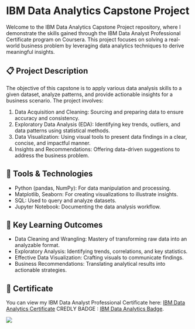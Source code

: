 # IBM Data Analytics Capstone Project

Welcome to the IBM Data Analytics Capstone Project repository, where I demonstrate the skills gained through the IBM Data Analyst Professional Certificate program on Coursera. 
This project focuses on solving a real-world business problem by leveraging data analytics techniques to derive meaningful insights.

## 📋 Project Description

The objective of this capstone is to apply various data analysis skills to a given dataset, analyze patterns, and provide actionable insights for a business scenario. The project involves:

1. Data Acquisition and Cleaning: Sourcing and preparing data to ensure accuracy and consistency.
2. Exploratory Data Analysis (EDA): Identifying key trends, outliers, and data patterns using statistical methods.
3. Data Visualization: Using visual tools to present data findings in a clear, concise, and impactful manner.
4. Insights and Recommendations: Offering data-driven suggestions to address the business problem.

## 🔧 Tools & Technologies

- Python (pandas, NumPy): For data manipulation and processing.
- Matplotlib, Seaborn: For creating visualizations to illustrate insights.
- SQL: Used to query and analyze datasets.
- Jupyter Notebook: Documenting the data analysis workflow.
## 🎯 Key Learning Outcomes

- Data Cleaning and Wrangling: Mastery of transforming raw data into an analyzable format.
- Exploratory Analysis: Identifying trends, correlations, and key statistics.
- Effective Data Visualization: Crafting visuals to communicate findings.
- Business Recommendations: Translating analytical results into actionable strategies.

## 📄 Certificate

You can view my IBM Data Analyst Professional Certificate here: [IBM Data Analytics Certificate](https://www.coursera.org/account/accomplishments/professional-cert/TEQ2N87K2MV5)
CREDLY BADGE : [IBM Data Analytics Badge](https://www.credly.com/badges/4aa6bd46-3f06-4f38-9b97-6980c0574440/linked_in_profile).

![](https://github.com/user-attachments/assets/a602bf7c-76bc-4be5-92cf-6dcc4fb7a804)

